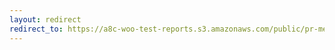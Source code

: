 ```yaml
---
layout: redirect
redirect_to: https://a8c-woo-test-reports.s3.amazonaws.com/public/pr-merge/40294/e2e/index.html
---
```

